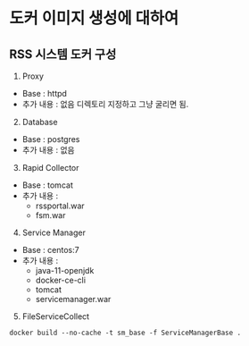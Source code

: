 # 도커 이미지 생성에 대하여

## RSS 시스템 도커 구성

1. Proxy
* Base : httpd
* 추가 내용 : 없음 디렉토리 지정하고 그냥 굴리면 됨.

2. Database
* Base : postgres
* 추가 내용 : 없음

3. Rapid Collector
* Base : tomcat
* 추가 내용 : 
    * rssportal.war
    * fsm.war

4. Service Manager
* Base : centos:7
* 추가 내용 :
    * java-11-openjdk
    * docker-ce-cli
    * tomcat
    * servicemanager.war 

5. FileServiceCollect

```
docker build --no-cache -t sm_base -f ServiceManagerBase .
```